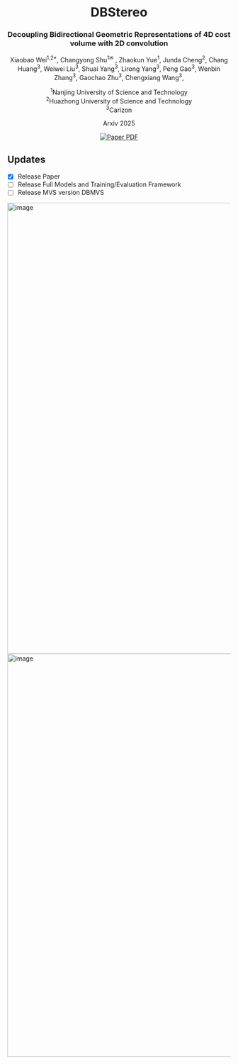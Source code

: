 <div align="center">
<h1>DBStereo</h1>
<h3>Decoupling Bidirectional Geometric Representations of 4D cost volume with 2D convolution</h3>

Xiaobao Wei<sup>1,2\*</sup>, Changyong Shu<sup>1✉</sup>  , Zhaokun Yue<sup>1</sup>, Junda Cheng<sup>2</sup>, Chang Huang<sup>3</sup>, Weiwei Liu<sup>3</sup>, Shuai Yang<sup>3</sup>, Lirong Yang<sup>3</sup>, Peng Gao<sup>3</sup>, Wenbin Zhang<sup>3</sup>, Gaochao Zhu<sup>3</sup>, Chengxiang Wang<sup>3</sup>,  


<sup>1</sup>Nanjing University of Science and Technology  
<sup>2</sup>Huazhong University of Science and Technology\
<sup>3</sup>Carizon 

Arxiv 2025


<a href="https://arxiv.org/abs/2509.02415"><img src='https://img.shields.io/badge/arXiv-DBStereo-red' alt='Paper PDF'></a>  

</div>

## Updates
- [x] Release Paper  
- [ ] Release Full Models and Training/Evaluation Framework   
- [ ] Release MVS version DBMVS

<img width="1564" height="1018" alt="image" src="https://github.com/user-attachments/assets/8f845630-62fe-4e75-880b-08df7dfe6118" />

<img width="2238" height="910" alt="image" src="https://github.com/user-attachments/assets/bf229dd0-0e58-4b43-9c50-1ca9b11732d6" />







